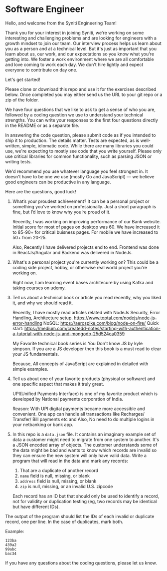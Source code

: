 # Software Engineer

Hello, and welcome from the Syniti Engineering Team!

Thank you for your interest in joining Syniti, we're working on some
interesting and challenging problems and are looking for engineers with a
growth mindset to join our team. Our interview process helps us learn about
you as a person and at a technical level. But it's just as important that you
learn about us, our work, and our expectations so you know what you're
getting into. We foster a work environment where we are all comfortable and
love coming to work each day. We don't hire lightly and expect everyone to
contribute on day one.

Let's get started!

Please clone or download this repo and use it for the exercises described below.
Once completed you may either send us the URL to your git repo or a zip of
the folder.

We have four questions that we like to ask to get a sense of who you are, 
followed by a coding question we use to understand your technical strengths. 
You can write your responses to the first four questions directly in the README 
or as a separate file.

In answering the code question, please submit code as if you intended to
ship it to production. The details matter. Tests are expected, as is
well-written, simple, idiomatic code. While there are many libraries you
could use, we're expecting to mostly see code that you write yourself. Please
only use critical libraries for common functionality, such as parsing JSON or
writing tests.

We'd recommend you use whatever language you feel strongest in. It doesn't have
to be one we use (mostly Go and JavaScript) — we believe good engineers can be 
productive in any language.

Here are the questions, good luck!

1. What’s your proudest achievement? It can be a personal project or something
   you’ve worked on professionally. Just a short paragraph is fine, but I’d
   love to know why you’re proud of it.

   Recently, I was working on improving performance of our Bank website. Initial
   score for most of pages on desktop was 60. We have increased it to 85-90+ for
   critical buisness pages.
   For mobile we have increased to 50+ from 20-25.

   Also, Recently I have delivered projects end to end. Frontend was done in ReactJs/Angular
   and Backend was delivered in NodeJs.


2. What's a personal project you're currently working on? This could be a
   coding side project, hobby, or otherwise real world project you're working
   on.
   
   Right now, I am learning event bases architecure by using Kafka and taking 
   courses on udemy.
   

3. Tell us about a technical book or article you read recently, why you liked
   it, and why we should read it.

   Recently, I have mostly read articles related with NodeJs Security, Error Handling,
   Architecture setup.
   https://www.toptal.com/nodejs/node-js-error-handling
   NoSQL: https://aerospike.com/blog/node-on-fire/
   Quick start: https://medium.com/createdd-notes/starting-with-authentication-a-tutorial-with-node-js-and-mongodb-25d524ca0359

   My Favorite technical book series is You Don't know JS by kyle simpson.
   If you are a JS developer then this book is a must read to clear your JS fundamentals.

   Because, All concepts of JavaScript are explained in detailed with simple examples. 


4. Tell us about one of your favorite products (physical or software) and one
   specific aspect that makes it truly great.

   UPI(Unified Payments Interface) is one of my favorite product which is developed by National payments corporation of India.

   Reason: With UPI digital payments became more accessible and convenient.
           One app can handle all transactions like Recharges/ Transfer/ Bill payments etc and Also, No need to do multiple logins in your netbanking or bank app.
    

5. In this repo is a `data.json` file. It contains an imaginary example set
   of data a customer might need to migrate from one system to another. It's a
   JSON encoded array of objects. The customer understands some of the data
   might be bad and wants to know which records are invalid so they can ensure
   the new system will only have valid data. Write a program that will read
   in the data and mark any records:

   1. That are a duplicate of another record
   2. `name` field is null, missing, or blank
   3. `address` field is null, missing, or blank
   4. `zip` is null, missing, or an invalid U.S. zipcode

   Each record has an ID but that should only be used to identify a record,
   not for validity or duplication testing (eg, two records may be identical
   but have different IDs).

The output of the program should list the IDs of each invalid or duplicate
record, one per line. In the case of duplicates, mark both.

Example:

```
123ba
439a2
99abc
bac34
```

If you have any questions about the coding questions, please let us know.
